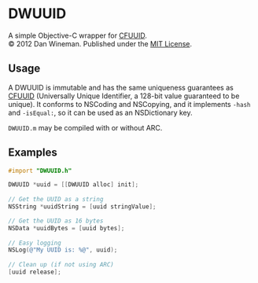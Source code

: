 DWUUID
======

A simple Objective-C wrapper for [CFUUID][CFUUID].<br>
© 2012 Dan Wineman. Published under the [MIT License](http://www.opensource.org/licenses/MIT).

Usage
-----

A DWUUID is immutable and has the same uniqueness guarantees as [CFUUID][CFUUID] (Universally Unique Identifier, a 128-bit value guaranteed to be unique). It conforms to NSCoding and NSCopying, and it implements `-hash` and `-isEqual:`, so it can be used as an NSDictionary key.

`DWUUID.m` may be compiled with or without ARC.

Examples
--------

```objective-c
#import "DWUUID.h"

DWUUID *uuid = [[DWUUID alloc] init];
    
// Get the UUID as a string
NSString *uuidString = [uuid stringValue];

// Get the UUID as 16 bytes
NSData *uuidBytes = [uuid bytes];
    
// Easy logging
NSLog(@"My UUID is: %@", uuid);
    
// Clean up (if not using ARC)
[uuid release];
```

[CFUUID]: https://developer.apple.com/library/mac/#documentation/CoreFoundation/Reference/CFUUIDRef/Reference/reference.html

